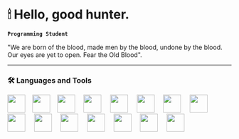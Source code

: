 # 🕯 Hello, good hunter.

**`Programming Student`**

"We are born of the blood, made men by the blood, undone by the blood. Our eyes are yet to open. Fear the Old Blood".

---

### 🛠 Languages and Tools
<div>
            <img aling="left" width="40px" src="https://cdn.jsdelivr.net/gh/devicons/devicon/icons/vscode/vscode-original.svg" />&nbsp&nbsp&nbsp
            <img aling="left" width="40px" src="https://cdn.jsdelivr.net/gh/devicons/devicon/icons/javascript/javascript-plain.svg" />&nbsp&nbsp&nbsp
            <img aling="left" width="40px" src="https://cdn.jsdelivr.net/gh/devicons/devicon/icons/php/php-plain.svg" /> &nbsp&nbsp&nbsp
            <img aling="left" width="40px" src="https://cdn.jsdelivr.net/gh/devicons/devicon/icons/html5/html5-plain.svg" /> &nbsp&nbsp&nbsp
            <img aling="left" width="40px" src="https://cdn.jsdelivr.net/gh/devicons/devicon/icons/css3/css3-plain.svg" /> &nbsp&nbsp&nbsp
            <img aling="left" width="40px" src="https://cdn.jsdelivr.net/gh/devicons/devicon/icons/sass/sass-original.svg" /> &nbsp&nbsp&nbsp
            <img aling="left" width="40px" src="https://cdn.jsdelivr.net/gh/devicons/devicon/icons/react/react-original.svg" /> &nbsp&nbsp&nbsp
            <img aling="left" width="40px" src="https://cdn.jsdelivr.net/gh/devicons/devicon/icons/git/git-original.svg" /> &nbsp&nbsp&nbsp
            <img aling="left" width="40px" src="https://cdn.jsdelivr.net/gh/devicons/devicon/icons/nodejs/nodejs-original.svg" /> &nbsp&nbsp&nbsp
            <img aling="left" width="40px" src="https://cdn.jsdelivr.net/gh/devicons/devicon/icons/express/express-original.svg" /> &nbsp&nbsp&nbsp
            <img aling="left" width="40px" src="https://cdn.jsdelivr.net/gh/devicons/devicon/icons/mysql/mysql-plain.svg" /> &nbsp&nbsp&nbsp
            <img aling="left" width="40px" src="https://cdn.jsdelivr.net/gh/devicons/devicon/icons/aftereffects/aftereffects-plain.svg" /> &nbsp&nbsp&nbsp
            <img aling="left" width="40px" src="https://cdn.jsdelivr.net/gh/devicons/devicon/icons/illustrator/illustrator-plain.svg"  /> &nbsp&nbsp&nbsp
            <img aling="left" width="40px" src="https://cdn.jsdelivr.net/gh/devicons/devicon/icons/photoshop/photoshop-plain.svg" /> &nbsp&nbsp&nbsp
            <img aling="left" width="40px" src="https://cdn.jsdelivr.net/gh/devicons/devicon/icons/premierepro/premierepro-plain.svg" /> &nbsp&nbsp&nbsp
<div/>
